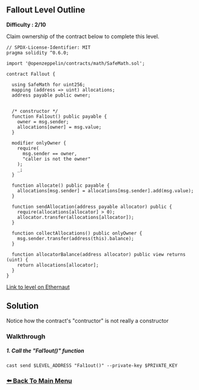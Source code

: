 ## Fallout Level Outline


**Difficulty : 2/10**

Claim ownership of the contract below to complete this level.

```solidity  
// SPDX-License-Identifier: MIT
pragma solidity ^0.6.0;

import '@openzeppelin/contracts/math/SafeMath.sol';

contract Fallout {
  
  using SafeMath for uint256;
  mapping (address => uint) allocations;
  address payable public owner;


  /* constructor */
  function Fal1out() public payable {
    owner = msg.sender;
    allocations[owner] = msg.value;
  }

  modifier onlyOwner {
    require(
      msg.sender == owner,
      "caller is not the owner"
    );
    _;
  }

  function allocate() public payable {
    allocations[msg.sender] = allocations[msg.sender].add(msg.value);
  }

  function sendAllocation(address payable allocator) public {
    require(allocations[allocator] > 0);
    allocator.transfer(allocations[allocator]);
  }

  function collectAllocations() public onlyOwner {
    msg.sender.transfer(address(this).balance);
  }

  function allocatorBalance(address allocator) public view returns (uint) {
    return allocations[allocator];
  }
}
```

[Link to level on Ethernaut](https://ethernaut.openzeppelin.com/level/0x5732B2F88cbd19B6f01E3a96e9f0D90B917281E5)

## Solution

Notice how the contract's "contructor" is not really a constructor

### Walkthrough
##### 1. Call the "Fal1out()" function
```console
cast send $LEVEL_ADDRESS "Fal1out()" --private-key $PRIVATE_KEY
```

### [:arrow_left: Back To Main Menu](../README.md)
